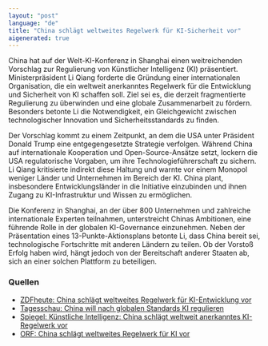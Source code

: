 ```yaml
---
layout: "post"
language: "de"
title: "China schlägt weltweites Regelwerk für KI-Sicherheit vor"
aigenerated: true
---
```


China hat auf der Welt-KI-Konferenz in Shanghai einen weitreichenden Vorschlag zur Regulierung von Künstlicher Intelligenz (KI) präsentiert. Ministerpräsident Li Qiang forderte die Gründung einer internationalen Organisation, die ein weltweit anerkanntes Regelwerk für die Entwicklung und Sicherheit von KI schaffen soll. Ziel sei es, die derzeit fragmentierte Regulierung zu überwinden und eine globale Zusammenarbeit zu fördern. Besonders betonte Li die Notwendigkeit, ein Gleichgewicht zwischen technologischer Innovation und Sicherheitsstandards zu finden.

<!--more-->

Der Vorschlag kommt zu einem Zeitpunkt, an dem die USA unter Präsident Donald Trump eine entgegengesetzte Strategie verfolgen. Während China auf internationale Kooperation und Open-Source-Ansätze setzt, lockern die USA regulatorische Vorgaben, um ihre Technologieführerschaft zu sichern. Li Qiang kritisierte indirekt diese Haltung und warnte vor einem Monopol weniger Länder und Unternehmen im Bereich der KI. China plant, insbesondere Entwicklungsländer in die Initiative einzubinden und ihnen Zugang zu KI-Infrastruktur und Wissen zu ermöglichen.

Die Konferenz in Shanghai, an der über 800 Unternehmen und zahlreiche internationale Experten teilnahmen, unterstreicht Chinas Ambitionen, eine führende Rolle in der globalen KI-Governance einzunehmen. Neben der Präsentation eines 13-Punkte-Aktionsplans betonte Li, dass China bereit sei, technologische Fortschritte mit anderen Ländern zu teilen. Ob der Vorstoß Erfolg haben wird, hängt jedoch von der Bereitschaft anderer Staaten ab, sich an einer solchen Plattform zu beteiligen.

### Quellen
- [ZDFheute: China schlägt weltweites Regelwerk für KI-Entwicklung vor](https://www.zdfheute.de/politik/ausland/china-ki-weltweit-regelwerk-konferenz-shanghai-100.html)
- [Tagesschau: China will nach globalen Standards KI regulieren](https://www.tagesschau.de/wirtschaft/technologie/china-vorschlag-ki-globales-regelwerk-100.html)
- [Spiegel: Künstliche Intelligenz: China schlägt weltweit anerkanntes KI-Regelwerk vor](https://www.spiegel.de/netzwelt/kuenstliche-intelligenz-china-schlaegt-weltweit-anerkanntes-ki-regelwerk-vor-a-f80ccdb2-29d2-469d-a350-259348ed7a3b)
- [ORF: China schlägt weltweites Regelwerk für KI vor](https://orf.at/stories/3400787/)
